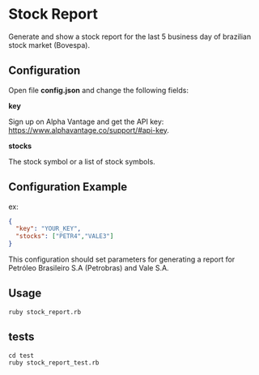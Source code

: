 # Stock Report
Generate and show a stock report for the last 5 business day of brazilian stock market (Bovespa).

## Configuration
 Open file **config.json** and change the following fields:
 
 **key**
 
 Sign up on Alpha Vantage and get the API key: https://www.alphavantage.co/support/#api-key.
 
 
**stocks**

The stock symbol or a list of stock symbols.

## Configuration Example
ex:
```JSON
{
  "key": "YOUR_KEY",
  "stocks": ["PETR4","VALE3"]
}
```
This configuration should set parameters for generating a report for Petróleo Brasileiro S.A (Petrobras) and Vale S.A.


## Usage

```console
ruby stock_report.rb
```

## tests

```console
cd test
ruby stock_report_test.rb
```
